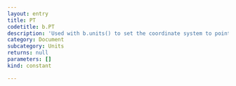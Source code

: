 ```yaml
---
layout: entry
title: PT
codetitle: b.PT
description: 'Used with b.units() to set the coordinate system to points.'
category: Document
subcategory: Units
returns: null
parameters: []
kind: constant

---
```

